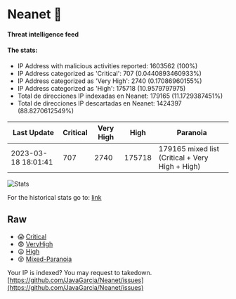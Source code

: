 # Neanet :hocho:
#### Threat intelligence feed
#### The stats:

- IP Address with malicious activities reported: 1603562 (100%)
- IP Address categorized as 'Critical':  707 (0.0440893460933%)
- IP Address categorized as 'Very High':  2740 (0.17086960155%)
- IP Address categorized as 'High':  175718 (10.9579797975)
- Total de direcciones IP indexadas en Neanet:  179165 (11.1729387451%)
- Total de direcciones IP descartadas en Neanet:  1424397 (88.8270612549%)

| Last Update | Critical | Very High | High | Paranoia |
| --- | --- | --- | --- | --- |
| 2023-03-18 18:01:41 | 707 | 2740 | 175718 | 179165 mixed list (Critical + Very High + High)|

![Stats](https://docs.google.com/spreadsheets/d/e/2PACX-1vSnaNMIXVabIpDJjufMlzH7poXnshF3mgd8Is1g9ytUEzVsP5my4Trn8f-xkoLLQ38xpL3HtmUexLo6/pubchart?oid=501124687&format=image)

For the historical stats go to: [link](/stats.csv)
## Raw
- :scream: [Critical](https://raw.githubusercontent.com/JavaGarcia/Neanet/master/blacklists/neanet_critical.txt)
- :fearful: [VeryHigh](https://raw.githubusercontent.com/JavaGarcia/Neanet/master/blacklists/neanet_veryHigh.txtt)
- :frowning: [High](https://raw.githubusercontent.com/JavaGarcia/Neanet/master/blacklists/neanet_high.txt)
- :dizzy_face: [Mixed-Paranoia](https://raw.githubusercontent.com/JavaGarcia/Neanet/master/blacklists/neanet_all.txt)


Your IP is indexed? You may request to takedown. [https://github.com/JavaGarcia/Neanet/issues](https://github.com/JavaGarcia/Neanet/issues)


































































































































































































































































































































































































































































































































































































































































































































































































































































































































































































































































































































































































































































































































































































































































































































































































































































































































































































































































































































































































































































































































































































































































































































































































































































































































































































































































































































































































































































































































































































































































































































































































































































































































































































































































































































































































































































































































































































































































































































































































































































































































































































































































































































































































































































































































































































































































































































































































































































































































































































































































































































































































































































































































































































































































































































































































































































































































































































































































































































































































































































































































































































































































































































































































































































































































































































































































































































































































































































































































































































































































































































































































































































































































































































































































































































































































































































































































































































































































































































































































































































































































































































































































































































































































































































































































































































































































































































































































































































































































































































































































































































































































































































































































































































































































































































































































































































































































































































































































































































































































































































































































































